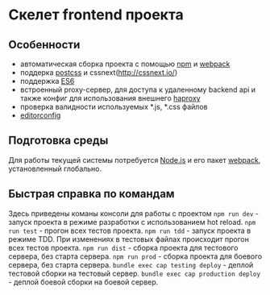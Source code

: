 # Скелет frontend проекта

## Особенности

* автоматическая сборка проекта с помощью [npm](https://www.npmjs.com) и [webpack](https://webpack.github.io/)
* поддерка [postcss](https://github.com/postcss/postcss) и cssnext(http://cssnext.io/)
* поддержка [ES6](http://www.ecma-international.org/ecma-262/6.0/)
* встроенный proxy-сервер, для доступа к удаленному backend api и также конфиг для использования внешнего [haproxy](http://www.haproxy.org/)
* проверка валидности  используемых *.js, *.css файлов
* [editorconfig](http://editorconfig.org/)


## Подготовка среды

Для работы текущей системы потребуется [Node.js](http://nodejs.org/) и его пакет [webpack](https://webpack.github.io/), установленный глобально.

## Быстрая справка по командам

Здесь приведены команы консоли для работы с проектом
`npm run dev` - запуск проекта в режиме разработки с использованием hot reload.
`npm run test` - прогон всех тестов проекта.
`npm run tdd` - запуск проекта в режиме TDD. При изменениях в тестовых файлах происходит прогон всех тестов проекта.
`npm run dist` - сборка проекта для тестового сервера, без старта сервера.
`npm run prod` - сборка проекта для боевого сервера, без старта сервера.
`bundle exec cap testing deploy` - деплой тестовой сборки на тестовый сервер.
`bundle exec cap production deploy` - деплой боевой сборки на боевой сервер.
